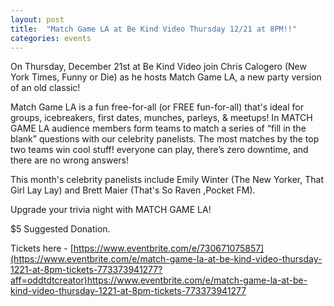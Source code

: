 ```yaml
---
layout: post
title:  "Match Game LA at Be Kind Video Thursday 12/21 at 8PM!!"
categories: events
---
```


On Thursday, December 21st at Be Kind Video join Chris Calogero (New York Times, Funny or Die) as he hosts Match Game LA, a new party version of an old classic!

Match Game LA is a fun free-for-all (or FREE fun-for-all) that's ideal for groups, icebreakers, first dates, munches, parleys, & meetups! In MATCH GAME LA audience members form teams to match a series of “fill in the blank” questions with our celebrity panelists. The most matches by the top two teams win cool stuff! everyone can play, there’s zero downtime, and there are no wrong answers!

This month's celebrity panelists include Emily Winter (The New Yorker, That Girl Lay Lay) and Brett Maier (That's So Raven ,Pocket FM).

Upgrade your trivia night with MATCH GAME LA!

$5 Suggested Donation.

Tickets here - [https://www.eventbrite.com/e/730671075857](https://www.eventbrite.com/e/match-game-la-at-be-kind-video-thursday-1221-at-8pm-tickets-773373941277?aff=oddtdtcreator)https://www.eventbrite.com/e/match-game-la-at-be-kind-video-thursday-1221-at-8pm-tickets-773373941277
